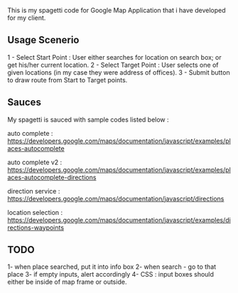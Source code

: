 This is my spagetti code for Google Map Application that i have developed for my client.

Usage Scenerio
--------------
1 - Select Start Point : User either searches for location on search box; or get his/her current location.
2 - Select Target Point : User selects one of given locations (in my case they were address of offices).
3 - Submit button to draw route from Start to Target points.


Sauces
-------
My spagetti is sauced with sample codes listed below : 

auto complete : 
https://developers.google.com/maps/documentation/javascript/examples/places-autocomplete

auto complete v2 :
https://developers.google.com/maps/documentation/javascript/examples/places-autocomplete-directions

direction service : 
https://developers.google.com/maps/documentation/javascript/directions

location selection :
https://developers.google.com/maps/documentation/javascript/examples/directions-waypoints


TODO
----
1- when place searched, put it into info box
2- when search - go to that place
3- if empty inputs, alert accordingly
4- CSS : input boxes should either be inside of map frame or outside.


